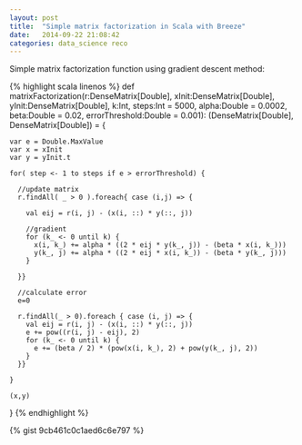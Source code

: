 ```yaml
---
layout: post
title:  "Simple matrix factorization in Scala with Breeze"
date:   2014-09-22 21:08:42
categories: data_science reco
---
```


Simple matrix factorization function using gradient descent method:

{% highlight scala linenos %}
  def matrixFactorization(r:DenseMatrix[Double], xInit:DenseMatrix[Double], yInit:DenseMatrix[Double], k:Int, steps:Int = 5000, alpha:Double = 0.0002, beta:Double = 0.02, errorThreshold:Double = 0.001): (DenseMatrix[Double], DenseMatrix[Double]) = {

    var e = Double.MaxValue
    var x = xInit
    var y = yInit.t

    for( step <- 1 to steps if e > errorThreshold) {

      //update matrix
      r.findAll( _ > 0 ).foreach{ case (i,j) => {

        val eij = r(i, j) - (x(i, ::) * y(::, j))

        //gradient
        for (k_ <- 0 until k) {
          x(i, k_) += alpha * ((2 * eij * y(k_, j)) - (beta * x(i, k_)))
          y(k_, j) += alpha * ((2 * eij * x(i, k_)) - (beta * y(k_, j)))
        }

      }}

      //calculate error
      e=0

      r.findAll(_ > 0).foreach { case (i, j) => {
        val eij = r(i, j) - (x(i, ::) * y(::, j))
        e += pow((r(i, j) - eij), 2)
        for (k_ <- 0 until k) {
          e += (beta / 2) * (pow(x(i, k_), 2) + pow(y(k_, j), 2))
        }
      }}

    }

    (x,y)
  }
{% endhighlight %}


{% gist 9cb461c0c1aed6c6e797 %}

